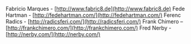 Fabricio Marques - [http://www.fabric8.de](http://www.fabric8.de)
Fede Hartman - [http://fedehartman.com/](http://fedehartman.com/)
Ferenc Radics - [http://radicsferi.com/](http://radicsferi.com/)
Frank Chimero – [http://frankchimero.com/](http://frankchimero.com/)
Fred Nerby - [http://nerby.com/](http://nerby.com/)